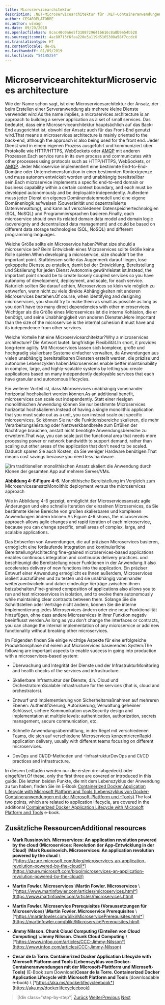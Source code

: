 ```yaml
---
title: Microservicearchitektur
description: .NET-Microservicearchitektur für .NET-Containeranwendungen | Übersicht über die Microservicearchitektur
author: CESARDELATORRE
ms.author: wiwagn
ms.date: 09/20/2018
ms.openlocfilehash: 8cac40c0a6e5f31087296416616c8a8b9e54b528
ms.sourcegitcommit: 4ac80713f6faa220e5a119d5165308a58f7ccdc8
ms.translationtype: HT
ms.contentlocale: de-DE
ms.lasthandoff: 01/09/2019
ms.locfileid: "54145254"
---
```

# <a name="microservices-architecture"></a><span data-ttu-id="d21b8-103">Microservicearchitektur</span><span class="sxs-lookup"><span data-stu-id="d21b8-103">Microservices architecture</span></span>

<span data-ttu-id="d21b8-104">Wie der Name schon sagt, ist eine Microservicesarchitektur der Ansatz, der beim Erstellen einer Serveranwendung als mehrere kleine Dienste verwendet wird.</span><span class="sxs-lookup"><span data-stu-id="d21b8-104">As the name implies, a microservices architecture is an approach to building a server application as a set of small services.</span></span> <span data-ttu-id="d21b8-105">Das bedeutet, dass eine Microservicearchitektur hauptsächlich auf das Back-End ausgerichtet ist, obwohl der Ansatz auch für das Front-End genutzt wird.</span><span class="sxs-lookup"><span data-stu-id="d21b8-105">That means a microservices architecture is mainly oriented to the back-end, although the approach is also being used for the front end.</span></span> <span data-ttu-id="d21b8-106">Jeder Dienst wird in einem eigenen Prozess ausgeführt und kommuniziert über Protokolle wie HTTP/HTTPS, WebSockets oder [AMQP](https://en.wikipedia.org/wiki/Advanced_Message_Queuing_Protocol) mit anderen Prozessen.</span><span class="sxs-lookup"><span data-stu-id="d21b8-106">Each service runs in its own process and communicates with other processes using protocols such as HTTP/HTTPS, WebSockets, or [AMQP](https://en.wikipedia.org/wiki/Advanced_Message_Queuing_Protocol).</span></span> <span data-ttu-id="d21b8-107">Jeder Microservice implementiert eine bestimmte End-to-End-Domäne oder Unternehmensfunktion in einer bestimmten Kontextgrenze und muss autonom entwickelt worden und unabhängig bereitstellbar sein.</span><span class="sxs-lookup"><span data-stu-id="d21b8-107">Each microservice implements a specific end-to-end domain or business capability within a certain context boundary, and each must be developed autonomously and be deployable independently.</span></span> <span data-ttu-id="d21b8-108">Außerdem muss jeder Dienst ein eigenes Domänendatenmodell und eine eigene Domänenlogik aufweisen (Souveränität und dezentralisierte Datenverwaltung), und kann auf verschiedenen Datenspeichertechnologien (SQL, NoSQL) und Programmiersprachen basieren.</span><span class="sxs-lookup"><span data-stu-id="d21b8-108">Finally, each microservice should own its related domain data model and domain logic (sovereignty and decentralized data management) and could be based on different data storage technologies (SQL, NoSQL) and different programming languages.</span></span>

<span data-ttu-id="d21b8-109">Welche Größe sollte ein Microservice haben?</span><span class="sxs-lookup"><span data-stu-id="d21b8-109">What size should a microservice be?</span></span> <span data-ttu-id="d21b8-110">Beim Entwickeln eines Microservices sollte Größe keine Rolle spielen.</span><span class="sxs-lookup"><span data-stu-id="d21b8-110">When developing a microservice, size shouldn't be the important point.</span></span> <span data-ttu-id="d21b8-111">Stattdessen sollte das Augenmerk darauf liegen, lose gekoppelte Dienste zu erstellen, damit bei der Entwicklung, Bereitstellung und Skalierung für jeden Dienst Autonomie gewährleistet ist.</span><span class="sxs-lookup"><span data-stu-id="d21b8-111">Instead, the important point should be to create loosely coupled services so you have autonomy of development, deployment, and scale, for each service.</span></span> <span data-ttu-id="d21b8-112">Natürlich sollten Sie darauf achten, Microservices so klein wie möglich zu entwerfen, wenn nicht zu viele direkte Abhängigkeiten mit anderen Microservices bestehen.</span><span class="sxs-lookup"><span data-stu-id="d21b8-112">Of course, when identifying and designing microservices, you should try to make them as small as possible as long as you don't have too many direct dependencies with other microservices.</span></span> <span data-ttu-id="d21b8-113">Wichtiger als die Größe eines Microservices ist die interne Kohäsion, die er benötigt, und seine Unabhängigkeit von anderen Diensten.</span><span class="sxs-lookup"><span data-stu-id="d21b8-113">More important than the size of the microservice is the internal cohesion it must have and its independence from other services.</span></span>

<span data-ttu-id="d21b8-114">Welche Vorteile hat eine Microservicearchitektur?</span><span class="sxs-lookup"><span data-stu-id="d21b8-114">Why a microservices architecture?</span></span> <span data-ttu-id="d21b8-115">Die Antwort lautet: langfristige Flexibilität.</span><span class="sxs-lookup"><span data-stu-id="d21b8-115">In short, it provides long-term agility.</span></span> <span data-ttu-id="d21b8-116">Mit Microservices lassen sich komplexe, große und hochgradig skalierbare Systeme einfacher verwalten, da Anwendungen aus vielen unabhängig bereitstellbaren Diensten erstellt werden, die präzise und autonome Lebenszyklen haben.</span><span class="sxs-lookup"><span data-stu-id="d21b8-116">Microservices enable better maintainability in complex, large, and highly-scalable systems by letting you create applications based on many independently deployable services that each have granular and autonomous lifecycles.</span></span>

<span data-ttu-id="d21b8-117">Ein weiterer Vorteil ist, dass Microservices unabhängig voneinander horizontal hochskaliert werden können.</span><span class="sxs-lookup"><span data-stu-id="d21b8-117">As an additional benefit, microservices can scale out independently.</span></span> <span data-ttu-id="d21b8-118">Statt einer riesigen monolithischen Anwendung können Sie nur bestimmte Microservices horizontal hochskalieren.</span><span class="sxs-lookup"><span data-stu-id="d21b8-118">Instead of having a single monolithic application that you must scale out as a unit, you can instead scale out specific microservices.</span></span> <span data-ttu-id="d21b8-119">So können Sie nur die Funktionsbereiche skalieren, die mehr Verarbeitungsleistung oder Netzwerkbandbreite zum Erfüllen der Nachfrage brauchen, anstatt nicht benötigte Anwendungsbereiche zu erweitern.</span><span class="sxs-lookup"><span data-stu-id="d21b8-119">That way, you can scale just the functional area that needs more processing power or network bandwidth to support demand, rather than scaling out other areas of the application that don't need to be scaled.</span></span> <span data-ttu-id="d21b8-120">Dadurch sparen Sie auch Kosten, da Sie weniger Hardware benötigen.</span><span class="sxs-lookup"><span data-stu-id="d21b8-120">That means cost savings because you need less hardware.</span></span>

![Im traditionellen monolithischen Ansatz skaliert die Anwendung durch Klonen der gesamten App auf mehrere Server/VMs.](./media/image6.png)

<span data-ttu-id="d21b8-123">**Abbildung 4-6:**</span><span class="sxs-lookup"><span data-stu-id="d21b8-123">**Figure 4-6**.</span></span> <span data-ttu-id="d21b8-124">Monolithische Bereitstellung im Vergleich zum Microservicesansatz</span><span class="sxs-lookup"><span data-stu-id="d21b8-124">Monolithic deployment versus the microservices approach</span></span>

<span data-ttu-id="d21b8-125">Wie in Abbildung 4-6 gezeigt, ermöglicht der Microservicesansatz agile Änderungen und eine schnelle Iteration der einzelnen Microservices, da Sie bestimmte kleine Bereiche von großen skalierbaren und komplexen Anwendungen ändern können.</span><span class="sxs-lookup"><span data-stu-id="d21b8-125">As Figure 4-6 shows, the microservices approach allows agile changes and rapid iteration of each microservice, because you can change specific, small areas of complex, large, and scalable applications.</span></span>

<span data-ttu-id="d21b8-126">Das Entwerfen von Anwendungen, die auf präzisen Microservices basieren, ermöglicht eine fortlaufende Integration und kontinuierliche Bereitstellung</span><span class="sxs-lookup"><span data-stu-id="d21b8-126">Architecting fine-grained microservices-based applications enables continuous integration and continuous delivery practices.</span></span> <span data-ttu-id="d21b8-127">und beschleunigt die Bereitstellung neuer Funktionen in der Anwendung.</span><span class="sxs-lookup"><span data-stu-id="d21b8-127">It also accelerates delivery of new functions into the application.</span></span> <span data-ttu-id="d21b8-128">Ein präziser Entwurf einer Anwendung ermöglicht es Ihnen außerdem, Microservices isoliert auszuführen und zu testen und sie unabhängig voneinander weiterzuentwickeln und dabei eindeutige Verträge zwischen ihnen beizubehalten.</span><span class="sxs-lookup"><span data-stu-id="d21b8-128">Fine-grained composition of applications also allows you to run and test microservices in isolation, and to evolve them autonomously while maintaining clear contracts between them.</span></span> <span data-ttu-id="d21b8-129">Solange Sie die Schnittstellen oder Verträge nicht ändern, können Sie die interne Implementierung jedes Microservices ändern oder eine neue Funktionalität hinzufügen, ohne dass andere Microservices in ihrer Funktion negativ beeinflusst werden.</span><span class="sxs-lookup"><span data-stu-id="d21b8-129">As long as you don't change the interfaces or contracts, you can change the internal implementation of any microservice or add new functionality without breaking other microservices.</span></span>

<span data-ttu-id="d21b8-130">Im Folgenden finden Sie einige wichtige Aspekte für eine erfolgreiche Produktionsphase mit einem auf Microservices basierenden System:</span><span class="sxs-lookup"><span data-stu-id="d21b8-130">The following are important aspects to enable success in going into production with a microservices-based system:</span></span>

- <span data-ttu-id="d21b8-131">Überwachung und Integrität der Dienste und der Infrastruktur</span><span class="sxs-lookup"><span data-stu-id="d21b8-131">Monitoring and health checks of the services and infrastructure.</span></span>

- <span data-ttu-id="d21b8-132">Skalierbare Infrastruktur der Dienste, d.h. Cloud und Orchestratoren</span><span class="sxs-lookup"><span data-stu-id="d21b8-132">Scalable infrastructure for the services (that is, cloud and orchestrators).</span></span>

- <span data-ttu-id="d21b8-133">Entwurf und Implementierung von Sicherheitsmaßnahmen auf mehreren Ebenen: Authentifizierung, Autorisierung, Verwaltung geheimer Schlüssel, sichere Kommunikation usw.</span><span class="sxs-lookup"><span data-stu-id="d21b8-133">Security design and implementation at multiple levels: authentication, authorization, secrets management, secure communication, etc.</span></span>

- <span data-ttu-id="d21b8-134">Schnelle Anwendungsübermittlung, in der Regel mit verschiedenen Teams, die sich auf verschiedene Microservices konzentrieren</span><span class="sxs-lookup"><span data-stu-id="d21b8-134">Rapid application delivery, usually with different teams focusing on different microservices.</span></span>

- <span data-ttu-id="d21b8-135">DevOps und CI/CD-Methoden und -Infrastruktur</span><span class="sxs-lookup"><span data-stu-id="d21b8-135">DevOps and CI/CD practices and infrastructure.</span></span>

<span data-ttu-id="d21b8-136">In diesem Leitfaden werden nur die ersten drei abgedeckt oder eingeführt.</span><span class="sxs-lookup"><span data-stu-id="d21b8-136">Of these, only the first three are covered or introduced in this guide.</span></span> <span data-ttu-id="d21b8-137">Die letzten beiden Punkte, die mit dem Lebenszyklus der Anwendung zu tun haben, finden Sie im E-Book [Containerized Docker Application Lifecycle with Microsoft Platform and Tools (Lebenszyklus von Docker-Containeranwendungen mit der Microsoft-Plattform und -Tools)](https://aka.ms/dockerlifecycleebook).</span><span class="sxs-lookup"><span data-stu-id="d21b8-137">The last two points, which are related to application lifecycle, are covered in the additional [Containerized Docker Application Lifecycle with Microsoft Platform and Tools](https://aka.ms/dockerlifecycleebook) e-book.</span></span>

## <a name="additional-resources"></a><span data-ttu-id="d21b8-138">Zusätzliche Ressourcen</span><span class="sxs-lookup"><span data-stu-id="d21b8-138">Additional resources</span></span>

- <span data-ttu-id="d21b8-139">**Mark Russinovich. Microservices: An application revolution powered by the cloud (Microservices: Revolution der App-Entwicklung in der Cloud)** \\</span><span class="sxs-lookup"><span data-stu-id="d21b8-139">**Mark Russinovich. Microservices: An application revolution powered by the cloud** \\</span></span>
  [*https://azure.microsoft.com/blog/microservices-an-application-revolution-powered-by-the-cloud/*](https://azure.microsoft.com/blog/microservices-an-application-revolution-powered-by-the-cloud/)

- <span data-ttu-id="d21b8-140">**Martin Fowler. Microservices** \\</span><span class="sxs-lookup"><span data-stu-id="d21b8-140">**Martin Fowler. Microservices** \\</span></span>
  [*https://www.martinfowler.com/articles/microservices.html*](https://www.martinfowler.com/articles/microservices.html)

- <span data-ttu-id="d21b8-141">**Martin Fowler. Microservice Prerequisites (Voraussetzungen für Microservices)** \\</span><span class="sxs-lookup"><span data-stu-id="d21b8-141">**Martin Fowler. Microservice Prerequisites** \\</span></span>
  [*https://martinfowler.com/bliki/MicroservicePrerequisites.html*](https://martinfowler.com/bliki/MicroservicePrerequisites.html)

- <span data-ttu-id="d21b8-142">**Jimmy Nilsson. Chunk Cloud Computing (Einteilen von Cloud Computing)** \\</span><span class="sxs-lookup"><span data-stu-id="d21b8-142">**Jimmy Nilsson. Chunk Cloud Computing** \\</span></span>
  [*https://www.infoq.com/articles/CCC-Jimmy-Nilsson*](https://www.infoq.com/articles/CCC-Jimmy-Nilsson)

- <span data-ttu-id="d21b8-143">**Cesar de la Torre. Containerized Docker Application Lifecycle with Microsoft Platform and Tools (Lebenszyklus von Docker-Containeranwendungen mit der Microsoft-Plattform und Microsoft-Tools)** (E-Book zum Download)</span><span class="sxs-lookup"><span data-stu-id="d21b8-143">**Cesar de la Torre. Containerized Docker Application Lifecycle with Microsoft Platform and Tools** (downloadable e-book) \\</span></span>
  [*https://aka.ms/dockerlifecycleebook*](https://aka.ms/dockerlifecycleebook)

>[!div class="step-by-step"]
><span data-ttu-id="d21b8-144">[Zurück](service-oriented-architecture.md)
>[Weiter](data-sovereignty-per-microservice.md)</span><span class="sxs-lookup"><span data-stu-id="d21b8-144">[Previous](service-oriented-architecture.md)
[Next](data-sovereignty-per-microservice.md)</span></span>

